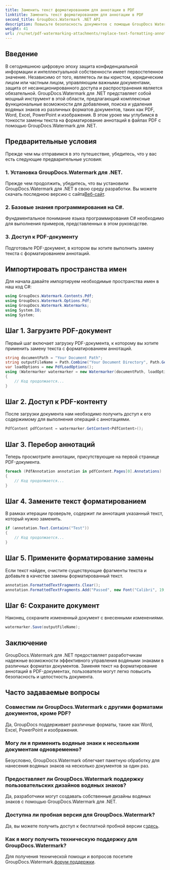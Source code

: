```yaml
---
title: Заменить текст форматированием для аннотации в PDF
linktitle: Заменить текст форматированием для аннотации в PDF
second_title: GroupDocs.Watermark .NET API
description: Повысьте безопасность документов с помощью GroupDocs Watermark для .NET. Узнайте, как легко заменить текст с помощью форматирования аннотаций в файлах PDF.
weight: 41
url: /ru/net/pdf-watermarking-attachments/replace-text-formatting-annotation-pdf/
---
```

## Введение
В сегодняшнюю цифровую эпоху защита конфиденциальной информации и интеллектуальной собственности имеет первостепенное значение. Независимо от того, являетесь ли вы юристом, юридическим лицом или частным лицом, управляющим важными документами, защита от несанкционированного доступа и распространения является обязательной. GroupDocs.Watermark для .NET представляет собой мощный инструмент в этой области, предлагающий комплексные функциональные возможности для добавления, поиска и удаления водяных знаков из различных форматов документов, таких как PDF, Word, Excel, PowerPoint и изображения. В этом уроке мы углубимся в тонкости замены текста на форматирование аннотаций в файлах PDF с помощью GroupDocs.Watermark для .NET.
## Предварительные условия
Прежде чем мы отправимся в это путешествие, убедитесь, что у вас есть следующие предварительные условия:
### 1. Установка GroupDocs.Watermark для .NET.
 Прежде чем продолжить, убедитесь, что вы установили GroupDocs.Watermark для .NET в свою среду разработки. Вы можете скачать последнюю версию с сайта[Веб-сайт](https://releases.groupdocs.com/Watermark/net/).
### 2. Базовые знания программирования на C#.
Фундаментальное понимание языка программирования C# необходимо для выполнения примеров, представленных в этом руководстве.
### 3. Доступ к PDF-документу
Подготовьте PDF-документ, в котором вы хотите выполнить замену текста с форматированием аннотаций.

## Импортировать пространства имен
Для начала давайте импортируем необходимые пространства имен в наш код C#:
```csharp
using GroupDocs.Watermark.Contents.Pdf;
using GroupDocs.Watermark.Options.Pdf;
using GroupDocs.Watermark.Watermarks;
using System.IO;
using System;
```
## Шаг 1. Загрузите PDF-документ
Первый шаг включает загрузку PDF-документа, к которому вы хотите применить замену текста с форматированием аннотаций.
```csharp
string documentPath = "Your Document Path";
string outputFileName = Path.Combine("Your Document Directory", Path.GetFileName(documentPath));
var loadOptions = new PdfLoadOptions();
using (Watermarker watermarker = new Watermarker(documentPath, loadOptions))
{
    // Код продолжается...
}
```
## Шаг 2. Доступ к PDF-контенту
После загрузки документа нам необходимо получить доступ к его содержимому для выполнения операций с аннотациями.
```csharp
PdfContent pdfContent = watermarker.GetContent<PdfContent>();
```
## Шаг 3. Перебор аннотаций
Теперь просмотрите аннотации, присутствующие на первой странице PDF-документа.
```csharp
foreach (PdfAnnotation annotation in pdfContent.Pages[0].Annotations)
{
    // Код продолжается...
}
```
## Шаг 4. Замените текст форматированием
В рамках итерации проверьте, содержит ли аннотация указанный текст, который нужно заменить.
```csharp
if (annotation.Text.Contains("Test"))
{
    // Код продолжается...
}
```
## Шаг 5. Примените форматирование замены
Если текст найден, очистите существующие фрагменты текста и добавьте в качестве замены форматированный текст.
```csharp
annotation.FormattedTextFragments.Clear();
annotation.FormattedTextFragments.Add("Passed", new Font("Calibri", 19, FontStyle.Bold), Color.Red, Color.Aqua);
```
## Шаг 6: Сохраните документ
Наконец, сохраните измененный документ с внесенными изменениями.
```csharp
watermarker.Save(outputFileName);
```

## Заключение
GroupDocs.Watermark для .NET предоставляет разработчикам надежные возможности эффективного управления водяными знаками в различных форматах документов. Заменяя текст на форматирование аннотаций в PDF-документах, пользователи могут легко повысить безопасность и целостность документа.
## Часто задаваемые вопросы
### Совместим ли GroupDocs.Watermark с другими форматами документов, кроме PDF?
Да, GroupDocs поддерживает различные форматы, такие как Word, Excel, PowerPoint и изображения.
### Могу ли я применить водяные знаки к нескольким документам одновременно?
Безусловно, GroupDocs.Watermark облегчает пакетную обработку для нанесения водяных знаков на несколько документов за один раз.
### Предоставляет ли GroupDocs.Watermark поддержку пользовательских дизайнов водяных знаков?
Да, разработчики могут создавать собственные дизайны водяных знаков с помощью GroupDocs.Watermark для .NET.
### Доступна ли пробная версия для GroupDocs.Watermark?
 Да, вы можете получить доступ к бесплатной пробной версии с[здесь](https://releases.groupdocs.com/).
### Как я могу получить техническую поддержку для GroupDocs.Watermark?
 Для получения технической помощи и вопросов посетите GroupDocs.Watermark.[форум поддержки](https://forum.groupdocs.com/c/watermark/19).